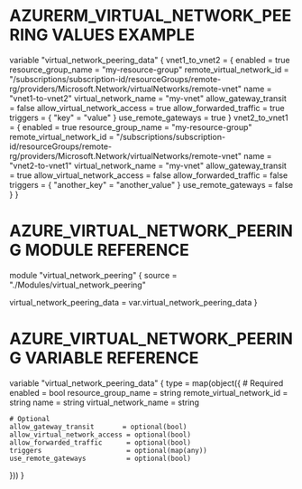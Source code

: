# AZURERM_VIRTUAL_NETWORK_PEERING VALUES EXAMPLE
variable "virtual_network_peering_data" {
    vnet1_to_vnet2 = {
      enabled                       = true
      resource_group_name           = "my-resource-group"
      remote_virtual_network_id     = "/subscriptions/subscription-id/resourceGroups/remote-rg/providers/Microsoft.Network/virtualNetworks/remote-vnet"
      name                          = "vnet1-to-vnet2"
      virtual_network_name          = "my-vnet"
      allow_gateway_transit         = false
      allow_virtual_network_access  = true
      allow_forwarded_traffic       = true
      triggers                      = { "key" = "value" }
      use_remote_gateways           = true
    }
    vnet2_to_vnet1 = {
      enabled                       = true
      resource_group_name           = "my-resource-group"
      remote_virtual_network_id     = "/subscriptions/subscription-id/resourceGroups/remote-rg/providers/Microsoft.Network/virtualNetworks/remote-vnet"
      name                          = "vnet2-to-vnet1"
      virtual_network_name          = "my-vnet"
      allow_gateway_transit         = true
      allow_virtual_network_access  = false
      allow_forwarded_traffic       = false
      triggers                      = { "another_key" = "another_value" }
      use_remote_gateways           = false
    }
}

# AZURE_VIRTUAL_NETWORK_PEERING MODULE REFERENCE
module "virtual_network_peering" {
  source = "./Modules/virtual_network_peering"

  virtual_network_peering_data = var.virtual_network_peering_data
}

# AZURE_VIRTUAL_NETWORK_PEERING VARIABLE REFERENCE
variable "virtual_network_peering_data" {
  type = map(object({
    # Required
    enabled                    = bool
    resource_group_name        = string
    remote_virtual_network_id  = string
    name                       = string
    virtual_network_name       = string

    # Optional
    allow_gateway_transit       = optional(bool)
    allow_virtual_network_access = optional(bool)
    allow_forwarded_traffic      = optional(bool)
    triggers                     = optional(map(any))
    use_remote_gateways          = optional(bool)
  }))
}
